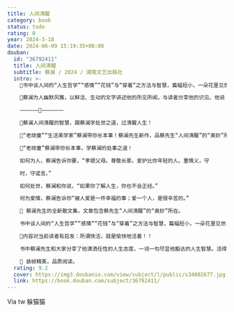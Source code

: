 ```yaml
---
title: 人间清醒
category: book
status: todo
rating: 0
year: 2024-3-18
date: 2024-06-09 15:19:35+08:00
douban:
  id: "36792411"
  title: 人间清醒
  subtitle: 蔡澜 / 2024 / 湖南文艺出版社
  intro: >-
    🍺书中谈人间的“人生哲学”“感情”“花钱”与“穿着”之方法与智慧，篇幅短小，一朵花里见世界，有心人自会从蔡先生这本文字里感受到活出人间清醒的智慧，也有可能帮助到有心人找到更好更通达生活的路。

    🍺蔡澜为人幽默风雅，以鲜活、生动的文字讲述他的所见所闻，与读者分享他的识见。他说：“为了喜欢写而写，才是一个真正的开端。除了文字之功，还要够真、够坦白。”一篇篇的小品文，真切动人，令人感到趣味盎然，惭惭地，便会感受到一点一滴的生活哲学从文字中渗出来。

    ——————🍺———————

    🍺蔡澜人间清醒的智慧，跟蔡澜学处世之道，过清醒人生！

    🍺“老顽童”“生活美学家”蔡澜带你长本事！蔡澜先生新作，品蔡先生“人间清醒”的“奥妙”所在。

    🍺“老顽童”蔡澜带你长本事，学蔡澜的处事之道！

    如何为人，蔡澜告诉你要，“孝顺父母。尊敬长辈。爱护比你年轻的人。重情义，守

    时，守诺言。”

    如何处世，蔡澜和你说，“如果你了解人生，你也不会正经。”

    何为爱情，蔡澜告诉你“被人爱是一件幸福的事；爱一个人，是很辛苦的。”

    🍺 蔡澜先生的全新散文集，文章包含蔡先生“人间清醒”的“奥妙”所在。

    书中谈人间的“人生哲学”“感情”“花钱”与“穿着”之方法与智慧，篇幅短小，一朵花里见世界，有心人自会从蔡先生这本文字里感受到活出人间清醒的智慧，也有可能帮助到有心人找到更好更通达生活的路。

    🍺内容对当前读者有启发：所谓快活，就是愉快地活着！！

    书中蔡澜先生和大家分享了他潇洒任性的人生态度，一词一句尽显他豁达的人生智慧。活得洒脱，活得自在，活得有趣，有心人自会从蔡澜先生的文字中获得启发与智慧。

    🍺 装帧精美，品质阅读。
  rating: 9.2
  cover: https://img3.doubanio.com/view/subject/l/public/s34802677.jpg
  link: https://book.douban.com/subject/36792411/
---
```


Via tw 躲猫猫 
